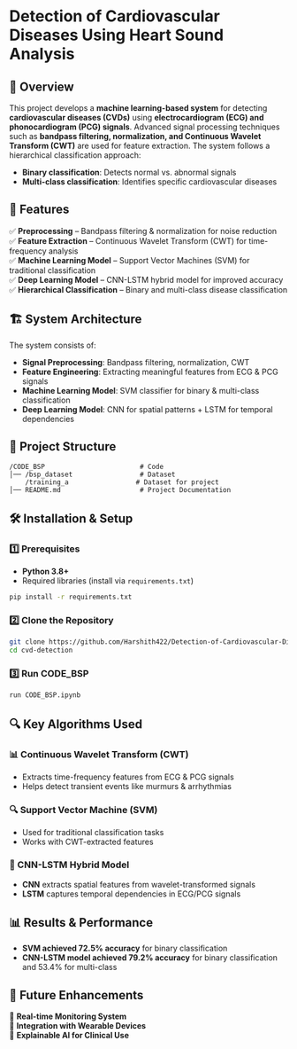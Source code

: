 # Detection of Cardiovascular Diseases Using Heart Sound Analysis  

## 📌 Overview  
This project develops a **machine learning-based system** for detecting **cardiovascular diseases (CVDs)** using **electrocardiogram (ECG) and phonocardiogram (PCG) signals**. Advanced signal processing techniques such as **bandpass filtering, normalization, and Continuous Wavelet Transform (CWT)** are used for feature extraction. The system follows a hierarchical classification approach:  
- **Binary classification**: Detects normal vs. abnormal signals  
- **Multi-class classification**: Identifies specific cardiovascular diseases  

## 🚀 Features  
✅ **Preprocessing** – Bandpass filtering & normalization for noise reduction  
✅ **Feature Extraction** – Continuous Wavelet Transform (CWT) for time-frequency analysis  
✅ **Machine Learning Model** – Support Vector Machines (SVM) for traditional classification  
✅ **Deep Learning Model** – CNN-LSTM hybrid model for improved accuracy  
✅ **Hierarchical Classification** – Binary and multi-class disease classification  

## 🏗️ System Architecture  
The system consists of:  
- **Signal Preprocessing**: Bandpass filtering, normalization, CWT  
- **Feature Engineering**: Extracting meaningful features from ECG & PCG signals  
- **Machine Learning Model**: SVM classifier for binary & multi-class classification  
- **Deep Learning Model**: CNN for spatial patterns + LSTM for temporal dependencies  

## 📜 Project Structure  
```
/CODE_BSP                        # Code
│── /bsp_dataset                 # Dataset
    /training_a                 # Dataset for project 
│── README.md                    # Project Documentation
```

## 🛠️ Installation & Setup  

### 1️⃣ Prerequisites  
- **Python 3.8+**  
- Required libraries (install via `requirements.txt`)  
```bash
pip install -r requirements.txt
```

### 2️⃣ Clone the Repository  
```bash
git clone https://github.com/Harshith422/Detection-of-Cardiovascular-Diseases-Using-Heart-Sound-Analysis.git
cd cvd-detection
```

### 3️⃣ Run CODE_BSP
```bash
run CODE_BSP.ipynb
```

## 🔍 Key Algorithms Used  
### 📊 Continuous Wavelet Transform (CWT)  
- Extracts time-frequency features from ECG & PCG signals  
- Helps detect transient events like murmurs & arrhythmias  

### 🔍 Support Vector Machine (SVM)  
- Used for traditional classification tasks  
- Works with CWT-extracted features  

### 🔮 CNN-LSTM Hybrid Model  
- **CNN** extracts spatial features from wavelet-transformed signals  
- **LSTM** captures temporal dependencies in ECG/PCG signals  

## 📊 Results & Performance  
- **SVM achieved 72.5% accuracy** for binary classification  
- **CNN-LSTM model achieved 79.2% accuracy** for binary classification and 53.4% for multi-class  

## 📄 Future Enhancements  
🔹 **Real-time Monitoring System**  
🔹 **Integration with Wearable Devices**  
🔹 **Explainable AI for Clinical Use**  
